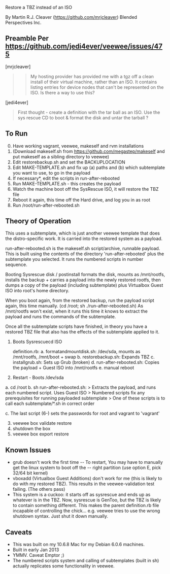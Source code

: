 Restore a TBZ instead of an ISO

By Martin R.J. Cleaver (https://github.com/mrjcleaver)
Blended Perspectives Inc.

Preamble Per https://github.com/jedi4ever/veewee/issues/475
--------

[mrjcleaver]
>> My hosting provider has provided me with a tgz off a clean install of
>> their virtual machine, rather than an ISO. It contains listing entries
>> for device nodes that can't be represented on the ISO.
>> Is there a way to use this?

[jedi4ever]
> First thought - create a definition with the tar ball as an ISO. Use
> the sys rescue CD to boot & format the disk and untar the tarball ?



To Run
------
0. Have working vagrant, veewee, makeself and rvm installations 
1. (Download makeself.sh from https://github.com/megastep/makeself and put makeself as a sibling directory to veewee)
2. Edit restorebackup.sh and set the BACKUPLOCATION
3. Edit MAKE-TEMPLATE.sh and fix up (a) paths and (b) which subtemplate you want to use, to go in the payload
4. If necessary*, edit the scripts in run-after-rebooted
5. Run MAKE-TEMPLATE.sh - this creates the payload 
6. Watch the machine boot off the SysRescue ISO, it will restore the TBZ file
7. Reboot it again, this time off the Hard drive, and log you in as root
8. Run /root/run-after-rebooted.sh

Theory of Operation
-------------------

This uses a subtemplate, which is just another veewee template that does the
distro-specific work. It is carried into the restored system as a payload.

run-after-rebooted.sh is the makeself.sh script/archive, runnable payload.
This is built using the contents of the directory 'run-after-rebooted' plus
the subtemplate you selected. It runs the numbered scripts in number sequence.

Booting Sysrescue disk / postinstall formats the disk, mounts as /mnt/rootfs,
installs the backup + carries a payload into the newly restored rootfs, then
dumps a copy of the payload (including subtemplate) plus Virtualbox Guest 
ISO into root's home directory.

When you boot again, from the restored backup, run the payload script again, this time manually. (cd /root; sh ./run-after-rebooted.sh) 
As /mnt/rootfs won't exist, when it runs this time it knows to extract the
payload and runs the commands of the subtemplate.

Once all the subtemplate scripts have finished, in theory you have a restored
TBZ file that also has the effects of the subtemplate applied to it. 

1. Boots Sysrescuecd ISO

    definition.rb:
        a. formatandmountdisk.sh: /dev/sda,  mounts as /mnt/rootfs, /mnt/boot + swap
        b. restorebackup.sh: Expands TBZ
    c. installgrub.sh: Sets up Grub (broken)
    d. run-after-rebooted.sh: Copies the payload + Guest ISO into /mnt/rootfs
    e. manual reboot

2. Restart - Boots /dev/sda 

a. cd /root
b. sh run-after-rebooted.sh:
    > Extracts the payload, and runs each numbered script. Uses Guest ISO
    > Numbered scripts fix any prerequisites for running payloaded subtemplate
    > One of these scripts is to call each subtemplate/*.sh in correct order

c. The last script (6-) sets the passwords for root and vagrant to 'vagrant'

3. veewee box validate restore
4. shutdown the box 
5. veewee box export restore  


Known Issues
------------
- grub doesn't work the first time
-- To restart, You may have to manually get the linux system to boot off the
-- right partition (use option E, pick 32/64 bit kernel)
- vboxadd (Virtualbox Guest Additions) don't work for me (this is likely 
  to do with my restored TBZ). This results in the veewee-validation test
  failing. (The others pass)
- This system is a cuckoo: it starts off as sysrescue and ends up as whatever
  is in the TBZ. Now, sysrescue is GenToo, but the TBZ is likely to contain
  something different. This makes the parent definition.rb file incapable 
  of controlling the chick... e.g. veewee tries to use the wrong shutdown
  syntax. Just shut it down manually.

Caveats
-------
- This was built on my 10.6.8 Mac for my Debian 6.0.6 machines. 
- Built in early Jan 2013 
- YMMV. Caveat Emptor ;)
- The numbered scripts system and calling of subtemplates (built in sh)
  actually replicates some functionality in veewee.

